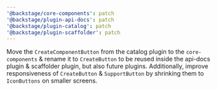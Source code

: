 ```yaml
---
'@backstage/core-components': patch
'@backstage/plugin-api-docs': patch
'@backstage/plugin-catalog': patch
'@backstage/plugin-scaffolder': patch
---
```


Move the `CreateComponentButton` from the catalog plugin to the `core-components` & rename it to `CreateButton` to be reused inside the api-docs plugin & scaffolder plugin, but also future plugins. Additionally, improve responsiveness of `CreateButton` & `SupportButton` by shrinking them to `IconButtons` on smaller screens.

